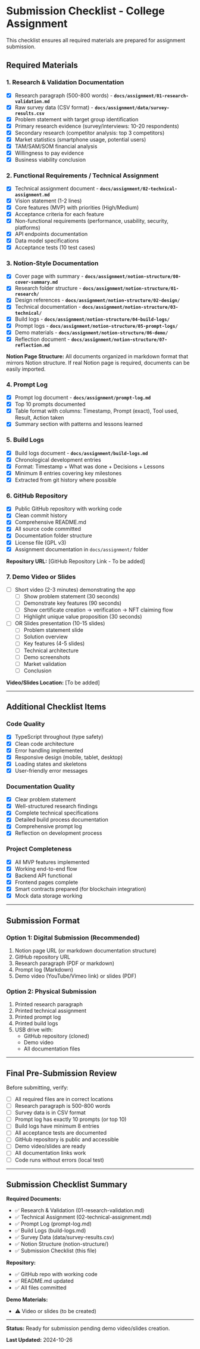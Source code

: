 # Submission Checklist - College Assignment

This checklist ensures all required materials are prepared for assignment submission.

## Required Materials

### 1. Research & Validation Documentation
- [x] Research paragraph (500-800 words) - **`docs/assignment/01-research-validation.md`**
- [x] Raw survey data (CSV format) - **`docs/assignment/data/survey-results.csv`**
- [x] Problem statement with target group identification
- [x] Primary research evidence (survey/interviews: 10-20 respondents)
- [x] Secondary research (competitor analysis: top 3 competitors)
- [x] Market statistics (smartphone usage, potential users)
- [x] TAM/SAM/SOM financial analysis
- [x] Willingness to pay evidence
- [x] Business viability conclusion

### 2. Functional Requirements / Technical Assignment
- [x] Technical assignment document - **`docs/assignment/02-technical-assignment.md`**
- [x] Vision statement (1-2 lines)
- [x] Core features (MVP) with priorities (High/Medium)
- [x] Acceptance criteria for each feature
- [x] Non-functional requirements (performance, usability, security, platforms)
- [x] API endpoints documentation
- [x] Data model specifications
- [x] Acceptance tests (10 test cases)

### 3. Notion-Style Documentation
- [x] Cover page with summary - **`docs/assignment/notion-structure/00-cover-summary.md`**
- [x] Research folder structure - **`docs/assignment/notion-structure/01-research/`**
- [x] Design references - **`docs/assignment/notion-structure/02-design/`**
- [x] Technical documentation - **`docs/assignment/notion-structure/03-technical/`**
- [x] Build logs - **`docs/assignment/notion-structure/04-build-logs/`**
- [x] Prompt logs - **`docs/assignment/notion-structure/05-prompt-logs/`**
- [x] Demo materials - **`docs/assignment/notion-structure/06-demo/`**
- [x] Reflection document - **`docs/assignment/notion-structure/07-reflection.md`**

**Notion Page Structure:**
All documents organized in markdown format that mirrors Notion structure. If real Notion page is required, documents can be easily imported.

### 4. Prompt Log
- [x] Prompt log document - **`docs/assignment/prompt-log.md`**
- [x] Top 10 prompts documented
- [x] Table format with columns: Timestamp, Prompt (exact), Tool used, Result, Action taken
- [x] Summary section with patterns and lessons learned

### 5. Build Logs
- [x] Build logs document - **`docs/assignment/build-logs.md`**
- [x] Chronological development entries
- [x] Format: Timestamp + What was done + Decisions + Lessons
- [x] Minimum 8 entries covering key milestones
- [x] Extracted from git history where possible

### 6. GitHub Repository
- [x] Public GitHub repository with working code
- [x] Clean commit history
- [x] Comprehensive README.md
- [x] All source code committed
- [x] Documentation folder structure
- [x] License file (GPL v3)
- [x] Assignment documentation in `docs/assignment/` folder

**Repository URL:** [GitHub Repository Link - To be added]

### 7. Demo Video or Slides
- [ ] Short video (2-3 minutes) demonstrating the app
  - [ ] Show problem statement (30 seconds)
  - [ ] Demonstrate key features (90 seconds)
  - [ ] Show certificate creation → verification → NFT claiming flow
  - [ ] Highlight unique value proposition (30 seconds)
- [ ] OR Slides presentation (10-15 slides)
  - [ ] Problem statement slide
  - [ ] Solution overview
  - [ ] Key features (4-5 slides)
  - [ ] Technical architecture
  - [ ] Demo screenshots
  - [ ] Market validation
  - [ ] Conclusion

**Video/Slides Location:** [To be added]

---

## Additional Checklist Items

### Code Quality
- [x] TypeScript throughout (type safety)
- [x] Clean code architecture
- [x] Error handling implemented
- [x] Responsive design (mobile, tablet, desktop)
- [x] Loading states and skeletons
- [x] User-friendly error messages

### Documentation Quality
- [x] Clear problem statement
- [x] Well-structured research findings
- [x] Complete technical specifications
- [x] Detailed build process documentation
- [x] Comprehensive prompt log
- [x] Reflection on development process

### Project Completeness
- [x] All MVP features implemented
- [x] Working end-to-end flow
- [x] Backend API functional
- [x] Frontend pages complete
- [x] Smart contracts prepared (for blockchain integration)
- [x] Mock data storage working

---

## Submission Format

### Option 1: Digital Submission (Recommended)
1. Notion page URL (or markdown documentation structure)
2. GitHub repository URL
3. Research paragraph (PDF or markdown)
4. Prompt log (Markdown)
5. Demo video (YouTube/Vimeo link) or slides (PDF)

### Option 2: Physical Submission
1. Printed research paragraph
2. Printed technical assignment
3. Printed prompt log
4. Printed build logs
5. USB drive with:
   - GitHub repository (cloned)
   - Demo video
   - All documentation files

---

## Final Pre-Submission Review

Before submitting, verify:
- [ ] All required files are in correct locations
- [ ] Research paragraph is 500-800 words
- [ ] Survey data is in CSV format
- [ ] Prompt log has exactly 10 prompts (or top 10)
- [ ] Build logs have minimum 8 entries
- [ ] All acceptance tests are documented
- [ ] GitHub repository is public and accessible
- [ ] Demo video/slides are ready
- [ ] All documentation links work
- [ ] Code runs without errors (local test)

---

## Submission Checklist Summary

**Required Documents:**
- ✅ Research & Validation (01-research-validation.md)
- ✅ Technical Assignment (02-technical-assignment.md)
- ✅ Prompt Log (prompt-log.md)
- ✅ Build Logs (build-logs.md)
- ✅ Survey Data (data/survey-results.csv)
- ✅ Notion Structure (notion-structure/)
- ✅ Submission Checklist (this file)

**Repository:**
- ✅ GitHub repo with working code
- ✅ README.md updated
- ✅ All files committed

**Demo Materials:**
- ⚠️ Video or slides (to be created)

---

**Status:** Ready for submission pending demo video/slides creation.

**Last Updated:** 2024-10-26



